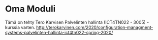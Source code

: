 # Oma Moduli

Tämä on tehty Tero Karvisen Palvelinten hallinta (ICT4TN022 - 3005) -kurssia varten.
http://terokarvinen.com/2020/configuration-managment-systems-palvelinten-hallinta-ict4tn022-spring-2020/
